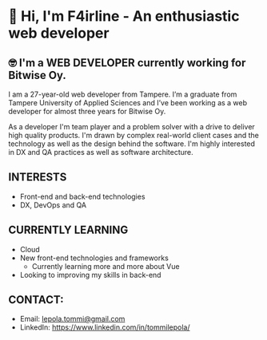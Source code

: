 # 👋 Hi, I'm F4irline - An enthusiastic web developer
## 🤓 I'm a **WEB DEVELOPER** currently working for Bitwise Oy.

I am a 27-year-old web developer from Tampere. I’m a graduate from Tampere University of Applied Sciences and I’ve been working as a web developer for almost three years for Bitwise Oy.

As a developer I'm team player and a problem solver with a drive to deliver high quality products. I'm drawn by complex real-world client cases and the technology as well as the design behind the software. I'm highly interested in DX and QA practices as well as software architecture.

## INTERESTS
- Front-end and back-end technologies
- DX, DevOps and QA

## CURRENTLY LEARNING
- Cloud
- New front-end technologies and frameworks
  - Currently learning more and more about Vue
- Looking to improving my skills in back-end

## CONTACT:
- Email: lepola.tommi@gmail.com
- LinkedIn: https://www.linkedin.com/in/tommilepola/
